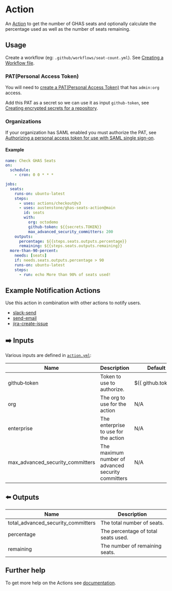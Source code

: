# Action

An [Action](https://docs.github.com/en/actions) to get the number of GHAS seats and optionally calculate the percentage used as well as the number of seats remaining.

## Usage
Create a workflow (eg: `.github/workflows/seat-count.yml`). See [Creating a Workflow file](https://help.github.com/en/articles/configuring-a-workflow#creating-a-workflow-file).

### PAT(Personal Access Token)

You will need to [create a PAT(Personal Access Token)](https://github.com/settings/tokens/new?scopes=admin:org) that has `admin:org` access.

Add this PAT as a secret so we can use it as input `github-token`, see [Creating encrypted secrets for a repository](https://docs.github.com/en/enterprise-cloud@latest/actions/security-guides/encrypted-secrets#creating-encrypted-secrets-for-a-repository). 
### Organizations

If your organization has SAML enabled you must authorize the PAT, see [Authorizing a personal access token for use with SAML single sign-on](https://docs.github.com/en/enterprise-cloud@latest/authentication/authenticating-with-saml-single-sign-on/authorizing-a-personal-access-token-for-use-with-saml-single-sign-on).


#### Example
```yml
name: Check GHAS Seats
on:
  schedule:
    - cron: 0 0 * * *

jobs:
  seats:
    runs-on: ubuntu-latest
    steps:
      - uses: actions/checkout@v3
      - uses: austenstone/ghas-seats-action@main
        id: seats
        with:
          org: octodemo
          github-token: ${{secrets.TOKEN}}
          max_advanced_security_committers: 200
    outputs:
      percentage: ${{steps.seats.outputs.percentage}}
      remaining: ${{steps.seats.outputs.remaining}}
  more-than-90-percent:
    needs: [seats]
    if: needs.seats.outputs.percentage > 90
    runs-on: ubuntu-latest
    steps:
      - run: echo More than 90% of seats used!
```
## Example Notification Actions
Use this action in combination with other actions to notify users.
- [slack-send](https://github.com/marketplace/actions/slack-send)
- [send-email](https://github.com/marketplace/actions/send-email)
- [jira-create-issue](https://github.com/marketplace/actions/jira-create-issue)

## ➡️ Inputs
Various inputs are defined in [`action.yml`](action.yml):

| Name | Description | Default |
| --- | - | - |
| github&#x2011;token | Token to use to authorize. | ${{&nbsp;github.token&nbsp;}} |
| org | The org to use for the action | N/A |
| enterprise | The enterprise to use for the action | N/A |
| max_advanced_security_committers | The maximum number of advanced security committers | N/A |


## ⬅️ Outputs
| Name | Description |
| --- | - |
| total_advanced_security_committers | The total number of seats. |
| percentage | The percentage of total seats used. |
| remaining | The number of remaining seats. |

## Further help
To get more help on the Actions see [documentation](https://docs.github.com/en/actions).
